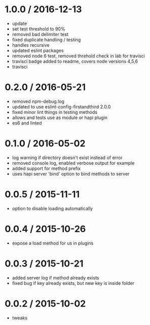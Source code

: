 
1.0.0 / 2016-12-13
==================

  * update
  * set test threshold to 90%
  * removed bad delimiter test
  * fixed duplicate handling / testing
  * handles recursive
  * updated eslint packages
  * removed node 6 test, removed threhold check in lab for travisci
  * travisci badge added to readme, covers node versions 4,5,6
  * travisci

0.2.0 / 2016-05-21
==================

  * removed npm-debug.log
  * updated to use eslint-config-firstandthird 2.0.0
  * fixed minor lint things in testing methods
  * allows and tests use as module or hapi plugin
  * es6 and linted

0.1.0 / 2016-05-02
==================

  * log warning if directory doesn't exist instead of error
  * removed console log, enabled verbose output for example
  * added support for method prefix
  * uses hapi server 'bind' option to bind methods to server

0.0.5 / 2015-11-11
==================

  * option to disable loading automatically

0.0.4 / 2015-10-26
==================

  * expose a load method for us in plugins

0.0.3 / 2015-10-21
==================

  * added server log if method already exists
  * fixed bug if key already exists, but new key is inside folder

0.0.2 / 2015-10-02
==================

  * tweaks
